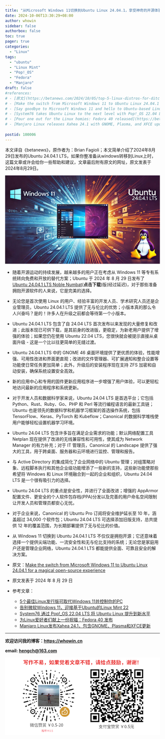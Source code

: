 ```yaml
---
title: "从Microsoft Windows 11切换到Ubuntu Linux 24.04.1，享受神奇的开源体验"
date: 2024-10-06T13:30:29+08:00
author: whowin
sidebar: false
authorbox: false
toc: true
pager: true
categories:
  - "Linux"
tags:
  - "ubuntu"
  - "Linux Mint"
  - "Pop!_OS"
  - "Fedora"
  - "Manjaro"
draft: false
#references: 
# - [原文](https://betanews.com/2024/10/05/top-5-linux-distros-for-ditching-windows-11/)
# - [Make the switch from Microsoft Windows 11 to Ubuntu Linux 24.04.1 for a magical open-source experience](https://betanews.com/2024/08/29/switch-from-windows-11-to-ubuntu-24-04-1/)
# - [Say goodbye to Microsoft Windows 11 and hello to Ubuntu-based Linux Mint 22](https://betanews.com/2024/07/25/linux-mint-22-offers-compelling-reasons-to-switch-from-windows-11/)
# - [System76 takes Ubuntu Linux to the next level with Pop!_OS 22.04 LTS](https://betanews.com/2022/04/25/system76-pop_os-2204-ubuntu-linux/)
# - [Pour one out for the Linux homies: Fedora 40 released](https://betanews.com/2024/04/23/fedora-linux-40/)
# - [Manjaro Linux releases Xahea 24.1 with GNOME, Plasma, and XFCE updates](https://betanews.com/2024/10/02/manjaro-linux-releases-xahea-24-1-with-gnome-plasma-and-xfce-updates/)

postid: 100006
---
```



本文译自《betanews》，原作者为：Brian Fagioli；本文简单介绍了2024年8月29日发布的Ubuntu 24.04.1 LTS，如果你整准备从windows转移到Linux上时，这篇文章或许会给你一些帮助和建议，文章最后附有原文的网址，原文发表于2024年8月29日。
<!--more-->

![Ubuntu 24.04.1][img01]

* 随着开源运动的持续发展，越来越多的用户正在考虑从 Windows 11 等专有系统转向免费和开放的替代方案；Ubuntu 于 2024 年 8 月 29 日发布了 [Ubuntu 24.04.1 LTS Noble Numbat][ubuntu-desktop](**点击下载**)版(经过延迟)，对于那些准备拥抱开源软件的人来说，它是完美的选择。

* 无论您是首次使用 Linux 的用户、经验丰富的开发人员、学术研究人员还是企业管理员，Ubuntu 24.04.1 LTS 提供了无与伦比的优势；小版本真的那么令人兴奋吗？是的！许多人在升级之前都会等待第一个小版本。

* Ubuntu 24.04.1 LTS 包含了自 24.04 LTS 首次发布以来发现的大量修复和改进；此版本现已可供下载，是其前身的改进版，更稳定，为新老用户提供了增强的体验；如果您仍在使用 Ubuntu 22.04 LTS，您很快就会被提示直接从桌面升级 - 这是一个比以往更简单的无缝过渡。

* Ubuntu 24.04.1 LTS 中的 GNOME 46 桌面环境提供了更优质的体验，性能增强、可用性改进和界面更直观；改进的文件管理器、可扩展通知和整合设置等功能使日常任务更加简单；此外，升级后的安装程序现在支持 ZFS 加密和自动安装，确保系统设置安全高效。

* 新的应用中心和专用的固件更新应用程序进一步增强了用户体验，可以更轻松地访问最新的应用程序和系统更新。

* 对于开发人员和数据科学家来说，Ubuntu 24.04 LTS 是首选平台；它包括 Python、Rust、Ruby、Go、PHP 和 Perl 等流行编程语言的最新工具链；Ubuntu 也是领先的数据科学和机器学习框架的首选操作系统，包括 TensorFlow、Keras、PyTorch 和 Kubeflow；Canonical 的数据科学堆栈使用户能够轻松设置机器学习环境。

* Ubuntu 24.04 LTS 包含许多旨在满足企业需求的功能；默认网络配置工具 Netplan 现在提供了改进的无线兼容性和可用性，使其成为 Network Manager 的有力补充；对于 IT 管理员，Canonical 的 Landscape 提供了强大的工具，用于跨桌面、服务器和云环境进行监控、管理和报告。

* 与 Active Directory 的集成简化了企业网络中的 Ubuntu 管理；对组策略对象、远程脚本执行和其他企业级功能增添了一些新的支持，这些新功能使那些希望将 Windows 和 Linux 环境融合到一起的企业和组织，Ubuntu 24.04 LTS 是一个很有吸引力的选择。

* Ubuntu 24.04 LTS 的重点是安全性，并进行了全面改进；增强的 AppArmor 配置文件、更安全的个人软件包存档(PPA)分发以及完善的用户命名空间限制让开发人员和管理员都安心无忧。

* 对于企业来说，Canonical 的 Ubuntu Pro 订阅将安全维护延长至 10 年，涵盖超过 34,000 个软件包；Ubuntu 24.04 LTS 可选择添加旧版支持，总共提供 12 年的覆盖范围，为长期部署提供了无与伦比的价值。

* 从 Windows 11 切换到 Ubuntu 24.04.1 LTS 不仅仅是拥抱开源；它还意味着选择一个提供尖端功能、一流安全性和无与伦比支持的系统；无论您是家庭用户还是管理企业网络，Ubuntu 24.04.1 LTS 都能提供全面、可靠且安全的解决方案。

* 原文：[Make the switch from Microsoft Windows 11 to Ubuntu Linux 24.04.1 for a magical open-source experience][article01]
* 原文发表于 2024 年 8 月 29 日

* 参考文章：
    - [5个最佳Linux发行版可取代Windows 11并控制你的PC][ref01]
    <!-- - [从Microsoft Windows 11切换到Ubuntu Linux 24.04.1，享受神奇的开源体验][ref02] -->
    - [告别微软Windows 11，迎接基于Ubuntu的Linux Mint 22][ref03]
    - [System76 通过 Pop!_OS 22.04 LTS 将 Ubuntu Linux 提升到新水平][ref04]
    - [为Linux爱好者们献上一份祝福：Fedora 40 发布][ref05]
    - [Manjaro Linux发布Xahea 24.1，包含GNOME、Plasma和XFCE更新][ref06]


-------------
**欢迎访问我的博客：https://whowin.cn**

**email: hengch@163.com**

![donation][img_sponsor_qrcode]

[img_sponsor_qrcode]:/images/qrcode/sponsor-qrcode.png

[ubuntu-desktop]:https://ubuntu.com/download/desktop/

[article01]:https://betanews.com/2024/08/29/switch-from-windows-11-to-ubuntu-24-04-1/

[ref01]:/post/blog/linux/0005-top-5-linux-distros-for-ditching-windows-11/
[ref02]:/post/blog/linux/0006-switch-from-windows-11-to-ubuntu-24-04-1/
[ref03]:/post/blog/linux/0011-linux-mint-22-offers-compelling-reasons-to-switch-from-windows-11/
[ref04]:/post/blog/linux/0013-system76-pop_os-2204-ubuntu-linux/
[ref05]:/post/blog/linux/0014-fedora-linux-40/
[ref06]:/post/blog/linux/0015-manjaro-linux-releases-xahea-24-1-with-gnome-plasma-and-xfce-updates/

<!--CSDN
[ref01]:https://blog.csdn.net/whowin/article/details/142851436
[ref02]:https://blog.csdn.net/whowin/article/details/142850897
[ref03]:https://blog.csdn.net/whowin/article/details/142851017
[ref04]:https://blog.csdn.net/whowin/article/details/142851122
[ref05]:https://blog.csdn.net/whowin/article/details/142851244
[ref06]:https://blog.csdn.net/whowin/article/details/142851329
-->

[img01]:/images/100006/ubuntu-24.jpeg
<!-- CSDN
[img01]:https://i-blog.csdnimg.cn/direct/dfef16ac372440f585c38dae623aec82.jpeg#pic_center
-->
